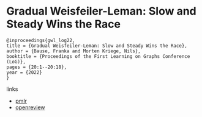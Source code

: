 # Gradual Weisfeiler-Leman: Slow and Steady Wins the Race

```
@inproceedings{gwl_log22,
title = {Gradual Weisfeiler-Leman: Slow and Steady Wins the Race},
author = {Bause, Franka and Morten Kriege, Nils},
booktitle = {Proceedings of the First Learning on Graphs Conference (LoG)},
pages = {20:1--20:18},
year = {2022}
}
```

links
- [pmlr](https://proceedings.mlr.press/v198/bause22a.html)
- [openreview](https://openreview.net/forum?id=fe1DEN1nds)
